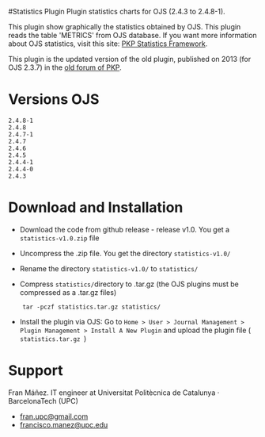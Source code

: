 #Statistics Plugin
Plugin statistics charts for OJS (2.4.3 to 2.4.8-1).

This plugin show graphically the statistics obtained by OJS. This plugin reads the table 'METRICS' from OJS database.
If you want more information about OJS statistics, visit this site: [PKP Statistics Framework](https://pkp.sfu.ca/wiki/index.php?title=PKP_Statistics_Framework).

This plugin is the updated version of the old plugin, published on 2013 (for OJS 2.3.7) in the [old forum of PKP](https://pkp.sfu.ca/support/forum/viewtopic.php?f=28&t=10962&p=45214&hilit=statistics+charts#p45214).

# Versions OJS
```
2.4.8-1
2.4.8
2.4.7-1
2.4.7
2.4.6
2.4.5
2.4.4-1
2.4.4-0
2.4.3
```
# Download and Installation
- Download the code from github release - release v1.0. You get a ```statistics-v1.0.zip``` file

- Uncompress the .zip file. You get the directory ```statistics-v1.0/```

- Rename the directory ```statistics-v1.0/``` to ```statistics/```

- Compress ```statistics/```directory to .tar.gz (the OJS plugins must be compressed as a .tar.gz files)
```
    tar -pczf statistics.tar.gz statistics/
```
- Install the plugin via OJS: Go to ```Home > User > Journal Management > Plugin Management > Install A New Plugin``` and upload the plugin file ( ```statistics.tar.gz ```)

# Support
Fran Máñez. IT engineer at Universitat Politècnica de Catalunya · BarcelonaTech (UPC)

  - [fran.upc@gmail.com](mailto:fran.upc@gmail.com)
  - [francisco.manez@upc.edu](mailto:francisco.manez@upc.edu)


